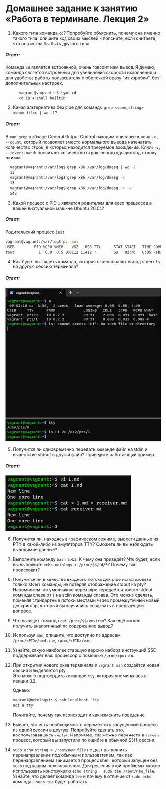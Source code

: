 # Домашнее задание к занятию «Работа в терминале. Лекция 2»
1. Какого типа команда `cd`? Попробуйте объяснить, почему она именно такого типа: опишите ход своих мыслей и поясните, если считаете, что она могла бы быть другого типа. 

  ##### Ответ: 

Команда `cd` является встроенной, очень говорит нам вывод. Я думаю, команда является встроенной для увеличения скорости исполнения и для удобства работы пользователя с оболочкой сразу "из коробки", без дополнительных настроек.

  ```bash
        vagrant@vagrant:~$ type cd
        cd is a shell builtin
  ```
2. Какая альтернатива без pipe для команды `grep <some_string> <some_file> | wc -l`?   

##### Ответ:

В	`man grep` в абзаце General Output Control находим описание ключа `-c, --count`, который позволяет вместо нормального вывода напечатать количество строк, в которых находится требуемое вхождение. Ключ `-v, --invert-match` посчитает количество строк, неподходящих под строку поиска
  
  ```bash
    vagrant@vagrant:/var/log$ grep x86 /var/log/dmesg | wc -l
    13
    vagrant@vagrant:/var/log$ grep x86 /var/log/dmesg -c
    13
    vagrant@vagrant:/var/log$ grep x86 /var/log/dmesg -c -v
    542
  ```

3. Какой процесс с PID `1` является родителем для всех процессов в вашей виртуальной машине Ubuntu 20.04?

##### Ответ:

Родительский процесс `init`

```bash
vagrant@vagrant:/var/log$ ps -aux
USER         PID %CPU %MEM    VSZ   RSS TTY      STAT START   TIME COMMAND
root           1  0.0  0.5 168112 11412 ?        Ss   02:46   0:05 /sbin/init
```

4. Как будет выглядеть команда, которая перенаправит вывод stderr `ls` на другую сессию терминала?

##### Ответ:

![](images/4.PNG)

5. Получится ли одновременно передать команде файл на stdin и вывести её stdout в другой файл? Приведите работающий пример.

##### Ответ:

![](images/5.PNG)

6. Получится ли, находясь в графическом режиме, вывести данные из PTY в какой-либо из эмуляторов TTY? Сможете ли вы наблюдать выводимые данные?
7. Выполните команду `bash 5>&1`. К чему она приведёт? Что будет, если вы выполните `echo netology > /proc/$$/fd/5`? Почему так происходит?
8. Получится ли в качестве входного потока для pipe использовать только stderr команды, не потеряв отображение stdout на pty?  
	Напоминаем: по умолчанию через pipe передаётся только stdout команды слева от `|` на stdin команды справа.
Это можно сделать, поменяв стандартные потоки местами через промежуточный новый дескриптор, который вы научились создавать в предыдущем вопросе.
1. Что выведет команда `cat /proc/$$/environ`? Как ещё можно получить аналогичный по содержанию вывод?
1. Используя `man`, опишите, что доступно по адресам `/proc/<PID>/cmdline`, `/proc/<PID>/exe`.
1. Узнайте, какую наиболее старшую версию набора инструкций SSE поддерживает ваш процессор с помощью `/proc/cpuinfo`.
1. При открытии нового окна терминала и `vagrant ssh` создаётся новая сессия и выделяется pty.  
	Это можно подтвердить командой `tty`, которая упоминалась в лекции 3.2.  
	
	Однако:

    ```bash
	vagrant@netology1:~$ ssh localhost 'tty'
	not a tty
    ```

	Почитайте, почему так происходит и как изменить поведение.
	
1. Бывает, что есть необходимость переместить запущенный процесс из одной сессии в другую. Попробуйте сделать это, воспользовавшись `reptyr`. Например, так можно перенести в `screen` процесс, который вы запустили по ошибке в обычной SSH-сессии.
1. `sudo echo string > /root/new_file` не даст выполнить перенаправление под обычным пользователем, так как перенаправлением занимается процесс shell, который запущен без `sudo` под вашим пользователем. Для решения этой проблемы можно использовать конструкцию `echo string | sudo tee /root/new_file`. Узнайте, что делает команда `tee` и почему в отличие от `sudo echo` команда с `sudo tee` будет работать.
